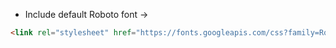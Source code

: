 * Include default Roboto font ->

```html
<link rel="stylesheet" href="https://fonts.googleapis.com/css?family=Roboto:300,400,500,700&display=swap" />
```

